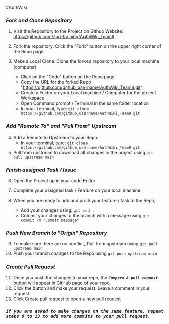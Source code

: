 #AuthWiki

### **_Fork and Clone Repository_**

1. Visit the Repository to the Project on Github Website: https://github.com/zuri-training/AuthWiki_Team9
2. Fork the repository: Click the "Fork" button on the upper right corner of the Repo page.
3. Make a Local Clone: Clone the forked repository to your local machine (computer)

   - Click on the "Code" button on the Repo page
   - Copy the URL for the forked Repo "https://github.com/github_username/AuthWiki_Team9.git"
   - Create a Folder on your Local machine / Computer for the project Workspace
   - Open Command prompt / Terminal in the same folder location
   - In your Terminal, type:
     `git clone https://github.com/github_username/AuthWiki_Team9.git`

### **_Add "Remote To" and "Pull From" Upstream_**

4. Add a Remote to Upstream to your Repo:
   - In your terminal, type:
     `git clone https://github.com/github_username/AuthWiki_Team9.git`
5. Pull from upstream to download all changes in the project using `git pull upstream main`

### **_Finish assigned Task / Issue_**

6. Open the Project up in your code Editor
7. Complete your assigned task / Feature on your local machine.

8. When you are ready to add and push your feature / task to the Repo,
   <!-- - Create a new branch with your feature / task name you are adding e.g "ft-Add new channel". To do this, type:
     `git checkout -b ft-Add new channel` -->
   - Add your changes using:
     `git add . `
   - Commit your changes to the branch with a message using
     `git commit -m "Commit message"`

<!-- - _\* Note: if the Feature is a bug fix, use `bug:message` for your branch and commit message_ -->

### **_Push New Branch to "Origin" Repository_**

9. To make sure there are no conflict, Pull from upstream using `git pull upstream main`
10. Push your branch changes to the Repo using
    `git push upstream main`

### **_Create Pull Request_**

11. Once you push the changes to your repo, the **_`Compare & pull request`_** button will appear in GitHub page of your repo.
12. Click the button and make your request. Leave a comment in your request
13. Click Create pull request to open a new pull request

### **_`If you are asked to make changes on the same feature, repeat steps 8 to 13 to add more commits to your pull request.`_**
